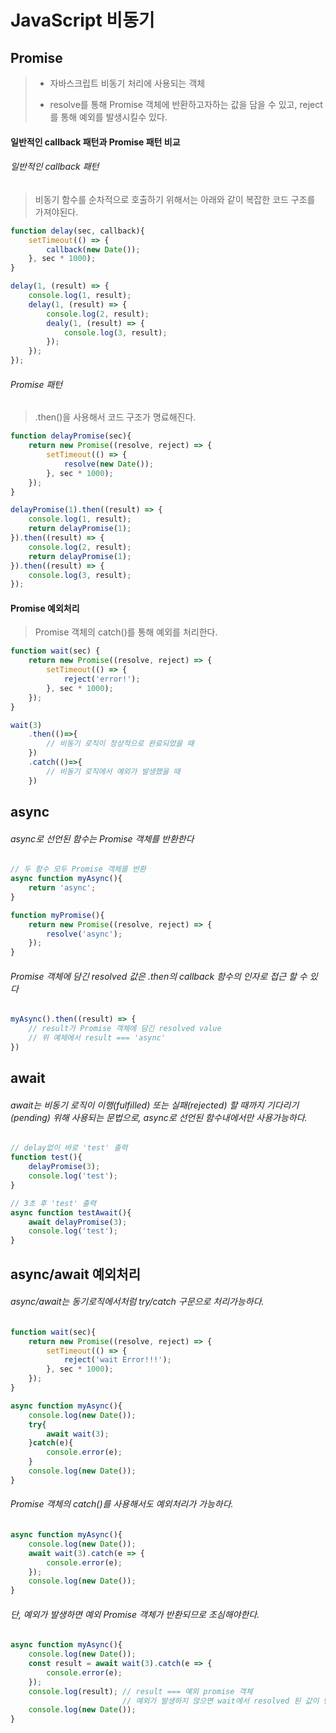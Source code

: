 # JavaScript 비동기

> [자바스크립트 헷갈리는 개념 바로알기]: https://goo.gl/PXuiDB
> [자바스크립트 Promise 쉽게 이해하기]: https://joshua1988.github.io/web-development/javascript/promise-for-beginners/



## Promise

>- 자바스크립트 비동기 처리에 사용되는 객체
>
>- resolve를 통해 Promise 객체에 반환하고자하는 값을 담을 수 있고, reject를 통해 예외를 발생시킬수 있다. 



#### 일반적인 callback 패턴과 Promise 패턴 비교

###### 일반적인 callback 패턴

> 비동기 함수를 순차적으로 호출하기 위해서는 아래와 같이 복잡한 코드 구조를 가져야된다.

```javascript
function delay(sec, callback){
    setTimeout(() => {
        callback(new Date());
    }, sec * 1000);
}
```

```javascript
delay(1, (result) => {
    console.log(1, result);
    delay(1, (result) => {
        console.log(2, result);
        dealy(1, (result) => {
            console.log(3, result);
        });
    });
});
```



###### Promise 패턴

> .then()을 사용해서 코드 구조가 명료해진다.

```javascript
function delayPromise(sec){
    return new Promise((resolve, reject) => {
        setTimeout(() => {
            resolve(new Date());
        }, sec * 1000);
    });
}
```

```javascript
delayPromise(1).then((result) => {
    console.log(1, result);
    return delayPromise(1);
}).then((result) => {
    console.log(2, result);
    return delayPromise(1);
}).then((result) => {
    console.log(3, result);
});
```



#### Promise 예외처리

> Promise 객체의 catch()를 통해 예외를 처리한다.

```javascript
function wait(sec) {
    return new Promise((resolve, reject) => {
        setTimeout(() => {
            reject('error!');
        }, sec * 1000);
    });
}

wait(3)
    .then(()=>{
    	// 비동기 로직이 정상적으로 완료되었을 때
	})
	.catch(()=>{
    	// 비동기 로직에서 예외가 발생했을 때
	})
```



## async

###### async로 선언된 함수는 Promise 객체를 반환한다

```javascript
// 두 함수 모두 Promise 객체를 반환
async function myAsync(){
    return 'async';
}

function myPromise(){
    return new Promise((resolve, reject) => {
        resolve('async');
    });
}
```

###### Promise 객체에 담긴 resolved 값은 .then의 callback 함수의 인자로 접근 할 수 있다

```javascript
myAsync().then((result) => {
    // result가 Promise 객체에 담긴 resolved value
    // 위 예제에서 result === 'async'
})
```



## await

###### await는 비동기 로직이 이행(fulfilled) 또는 실패(rejected) 할 때까지 기다리기(pending) 위해 사용되는 문법으로, async로 선언된 함수내에서만 사용가능하다.

```javascript
// delay없이 바로 'test' 출력
function test(){
    delayPromise(3);
    console.log('test');
}

// 3초 후 'test' 출력
async function testAwait(){
    await delayPromise(3);
    console.log('test');
}
```



## async/await 예외처리

###### async/await는 동기로직에서처럼 try/catch 구문으로 처리가능하다.

```javascript
function wait(sec){
    return new Promise((resolve, reject) => {
        setTimeout(() => {
            reject('wait Error!!!');
        }, sec * 1000);
    });
}
```

```javascript
async function myAsync(){
    console.log(new Date());
    try{
        await wait(3);
    }catch(e){
        console.error(e);
    }
    console.log(new Date());
}
```

###### Promise 객체의 catch()를 사용해서도 예외처리가 가능하다.

```javascript
async function myAsync(){
    console.log(new Date());
    await wait(3).catch(e => {
        console.error(e);
    });
    console.log(new Date());
}
```

###### 단, 예외가 발생하면 예외 Promise 객체가 반환되므로 조심해야한다.

```javascript
async function myAsync(){
    console.log(new Date());
    const result = await wait(3).catch(e => {
        console.error(e);
    });
    console.log(result); // result === 예외 promise 객체
    					 // 예외가 발생하지 않으면 wait에서 resolved 된 값이 반환된다.
    console.log(new Date());
}
```

